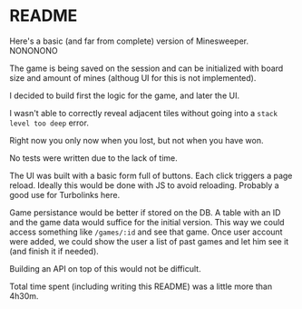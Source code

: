 # README

Here's a basic (and far from complete) version of Minesweeper. NONONONO

The game is being saved on the session and can be initialized with board size and amount of mines (althoug UI for this is not implemented).

I decided to build first the logic for the game, and later the UI.

I wasn't able to correctly reveal adjacent tiles without going into a `stack level too deep` error.

Right now you only now when you lost, but not when you have won.

No tests were written due to the lack of time.

The UI was built with a basic form full of buttons. Each click triggers a page reload. Ideally this would be done with JS to avoid reloading. Probably a good use for Turbolinks here.

Game persistance would be better if stored on the DB. A table with an ID and the game data would suffice for the initial version. This way we could access something like `/games/:id` and see that game. Once user account were added, we could show the user a list of past games and let him see it (and finish it if needed).

Building an API on top of this would not be difficult.

Total time spent (including writing this README) was a little more than 4h30m.
